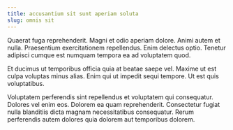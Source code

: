 ```yaml
---
title: accusantium sit sunt aperiam soluta
slug: omnis sit
---
```


Quaerat fuga reprehenderit. Magni et odio aperiam dolore. Animi autem et nulla. Praesentium exercitationem repellendus. Enim delectus optio. Tenetur adipisci cumque est numquam tempora ea ad voluptatem quod.

Et ducimus ut temporibus officia quia at beatae saepe vel. Maxime ut est culpa voluptas minus alias. Enim qui ut impedit sequi tempore. Ut est quis voluptatibus.

Voluptatem perferendis sint repellendus et voluptatem qui consequatur. Dolores vel enim eos. Dolorem ea quam reprehenderit. Consectetur fugiat nulla blanditiis dicta magnam necessitatibus consequatur. Rerum perferendis autem dolores quia dolorem aut temporibus dolorem.
